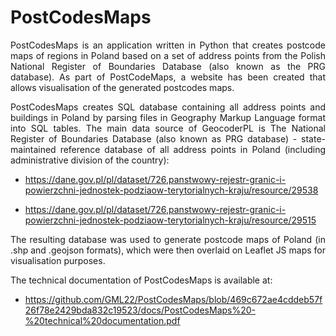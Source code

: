 # PostCodesMaps

<p align="justify">
PostCodesMaps is an application written in Python that creates postcode maps of regions in Poland based on a set of address points from the Polish National Register of Boundaries Database (also known as the PRG database). As part of PostCodeMaps, a website has been created that allows visualisation of the generated postcodes maps.
</p>

<p align="justify">
PostCodesMaps creates SQL database containing all address points and buildings in Poland by parsing files in Geography Markup Language format into SQL tables. The main data source of GeocoderPL is The National Register of Boundaries Database (also known as PRG database) - state-maintained reference database of all address points in Poland (including administrative division of the country):

- https://dane.gov.pl/pl/dataset/726,panstwowy-rejestr-granic-i-powierzchni-jednostek-podziaow-terytorialnych-kraju/resource/29538

- https://dane.gov.pl/pl/dataset/726,panstwowy-rejestr-granic-i-powierzchni-jednostek-podziaow-terytorialnych-kraju/resource/29515
</p>

<p align="justify">
The resulting database was used to generate postcode maps of Poland (in .shp and .geojson formats), which were then overlaid on Leaflet JS maps for visualisation purposes.
</p>

<p align="left">
The technical documentation of PostCodesMaps is available at:
  
- https://github.com/GML22/PostCodesMaps/blob/469c672ae4cddeb57f26f78e2429bda832c19523/docs/PostCodesMaps%20-%20technical%20documentation.pdf
</p>
